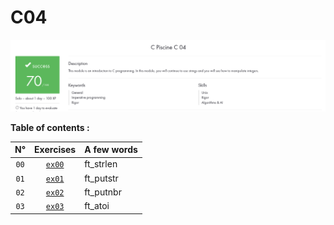 # C04

![My progress C04, 70/100, SUCCESS](score_screen.png)

**Table of contents :**

| **N°** | **Exercises** | **A few words** |
| :---: | :---: | :--- |
| `00` | [`ex00`](./ex00/) | ft_strlen |
| `01` | [`ex01`](./ex01/) | ft_putstr |
| `02` | [`ex02`](./ex02/) | ft_putnbr |
| `03` | [`ex03`](./ex03/) | ft_atoi |

